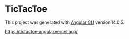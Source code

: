 # TicTacToe

This project was generated with [Angular CLI](https://github.com/angular/angular-cli) version 14.0.5.

https://tictactoe-angular.vercel.app/




